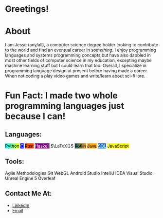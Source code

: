 # Greetings! 

# About

I am Jesse (any/all), a computer science degree holder looking to contribute to the world and find an eventual career in *something*. I enjoy programming languages and systems programming concepts but have also dabbled in most other fields of computer science in my education, excepting maybe machine learning stuff but I could learn that too. Overall, I specialize in programming language design at present before having made a career. When not coding a play video games and write/learn about sci-fi lore.

# Fun Fact: I made two whole programming languages just because I can!

## Languages: 
<span style="`background: rgb(2,0,36);   background: linear-gradient(90deg, rgba(2,0,36,1) 0%, rgba(0,246,255,1) 0%, rgba(242,255,0,1) 100%); color: black;`">Python</span> <span style="background-color: blue; color: white">C</span> <span style="background-color: #f74b00; color: black">Rust</span> <span style="background-color: purple; color: white">Haskell</span> $\LaTeX{}$ <span style="`background: rgb(2,0,36);   background: linear-gradient(90deg, rgba(2,0,36,1) 0%, rgba(9,111,121,1) 0%, rgba(255,146,0,1) 100%); color: black;`">Kotlin</span> <span style="background-color: orange; color: black">Java</span> <span style="background-color: #2077be; color: white">SQL</span> <span style="background-color: yellow; color: black">JavaScript</span>   

## Tools: 
<span style = "background: white; color: black;">Agile Methodologies</span> <span style = "background: white; color: black;">Git</span> <span style = "background: white; color: black;">WebGL</span> <span style = "background: white; color: black;">Android Studio</span> <span style = "background: white; color: black;">IntelliJ IDEA</span> <span style = "background: white; color: black;">Visual Studio</span> <span style = "background: white; color: black;">Unreal Engine 5</span> <span style = "background: white; color: black;">Overleaf</span>  
## Contact Me At:
- [LinkedIn](https://www.linkedin.com/in/jesseangusjones/)
- [Email](mailto:jesse.angus.jones@gmail.com)